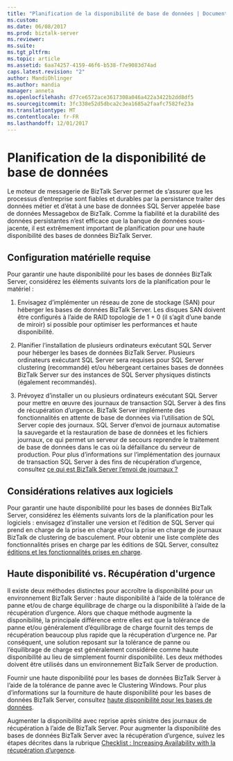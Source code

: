 ```yaml
---
title: "Planification de la disponibilité de base de données | Documents Microsoft"
ms.custom: 
ms.date: 06/08/2017
ms.prod: biztalk-server
ms.reviewer: 
ms.suite: 
ms.tgt_pltfrm: 
ms.topic: article
ms.assetid: 6aa74257-4159-46f6-b538-f7e9083d74ad
caps.latest.revision: "2"
author: MandiOhlinger
ms.author: mandia
manager: anneta
ms.openlocfilehash: d77ce6572ace3617308a046a422a3422b2dd8df5
ms.sourcegitcommit: 3fc338e52d5dbca2c3ea1685a2faafc7582fe23a
ms.translationtype: MT
ms.contentlocale: fr-FR
ms.lasthandoff: 12/01/2017
---
```

# <a name="planning-for-database-availability"></a>Planification de la disponibilité de base de données
Le moteur de messagerie de BizTalk Server permet de s’assurer que les processus d’entreprise sont fiables et durables par la persistance traiter des données métier et d’état à une base de données SQL Server appelée base de données Messagebox de BizTalk. Comme la fiabilité et la durabilité des données persistantes n’est efficace que la banque de données sous-jacente, il est extrêmement important de planification pour une haute disponibilité des bases de données BizTalk Server.  
  
## <a name="hardware-considerations"></a>Configuration matérielle requise  
 Pour garantir une haute disponibilité pour les bases de données BizTalk Server, considérez les éléments suivants lors de la planification pour le matériel :  
  
1.  Envisagez d’implémenter un réseau de zone de stockage (SAN) pour héberger les bases de données BizTalk Server. Les disques SAN doivent être configurés à l’aide de RAID topologie de 1 + 0 (il s’agit d’une bande de miroir) si possible pour optimiser les performances et haute disponibilité. 
  
2.  Planifier l’installation de plusieurs ordinateurs exécutant SQL Server pour héberger les bases de données BizTalk Server. Plusieurs ordinateurs exécutant SQL Server sera requises pour SQL Server clustering (recommandé) et/ou hébergeant certaines bases de données BizTalk Server sur des instances de SQL Server physiques distincts (également recommandés).  
  
3.  Prévoyez d’installer un ou plusieurs ordinateurs exécutant SQL Server pour mettre en œuvre des journaux de transaction SQL Server à des fins de récupération d’urgence. BizTalk Server implémente des fonctionnalités en attente de base de données via l’utilisation de SQL Server copie des journaux. SQL Server d’envoi de journaux automatise la sauvegarde et la restauration de base de données et les fichiers journaux, ce qui permet un serveur de secours reprendre le traitement de base de données dans le cas où la défaillance du serveur de production. Pour plus d’informations sur l’implémentation des journaux de transaction SQL Server à des fins de récupération d’urgence, consultez [ce qui est BizTalk Server l’envoi de journaux ?](../technical-guides/what-is-biztalk-server-log-shipping.md)  
  
## <a name="software-considerations"></a>Considérations relatives aux logiciels  
 Pour garantir une haute disponibilité pour les bases de données BizTalk Server, considérez les éléments suivants lors de la planification pour les logiciels : envisagez d’installer une version et l’édition de SQL Server qui prend en charge de la prise en charge et/ou la prise en charge de journaux BizTalk de clustering de basculement. Pour obtenir une liste complète des fonctionnalités prises en charge par les éditions de SQL Server, consultez [éditions et les fonctionnalités prises en charge](https://docs.microsoft.com/sql/sql-server/editions-and-components-of-sql-server-2016).
  
## <a name="high-availability-vs-disaster-recovery"></a>Haute disponibilité vs. Récupération d'urgence  
 Il existe deux méthodes distinctes pour accroître la disponibilité pour un environnement BizTalk Server : haute disponibilité à l’aide de la tolérance de panne et/ou de charge équilibrage de charge ou la disponibilité à l’aide de la récupération d’urgence. Alors que chaque méthode augmente la disponibilité, la principale différence entre elles est que la tolérance de panne et/ou généralement d’équilibrage de charge fournit des temps de récupération beaucoup plus rapide que la récupération d’urgence ne. Par conséquent, une solution reposant sur la tolérance de panne ou l’équilibrage de charge est généralement considérée comme haute disponibilité au lieu de simplement fournir disponibilité. Les deux méthodes doivent être utilisés dans un environnement BizTalk Server de production.  
  
 Fournir une haute disponibilité pour les bases de données BizTalk Server à l’aide de la tolérance de panne avec le Clustering Windows. Pour plus d’informations sur la fourniture de haute disponibilité pour les bases de données BizTalk Server, consultez [haute disponibilité pour les bases de données](../technical-guides/high-availability-for-databases.md).  
  
 Augmenter la disponibilité avec reprise après sinistre des journaux de récupération à l’aide de BizTalk Server. Pour augmenter la disponibilité des bases de données BizTalk Server avec la récupération d’urgence, suivez les étapes décrites dans la rubrique [Checklist : Increasing Availability with la récupération d’urgence](../technical-guides/checklist-increasing-availability-with-disaster-recovery.md).